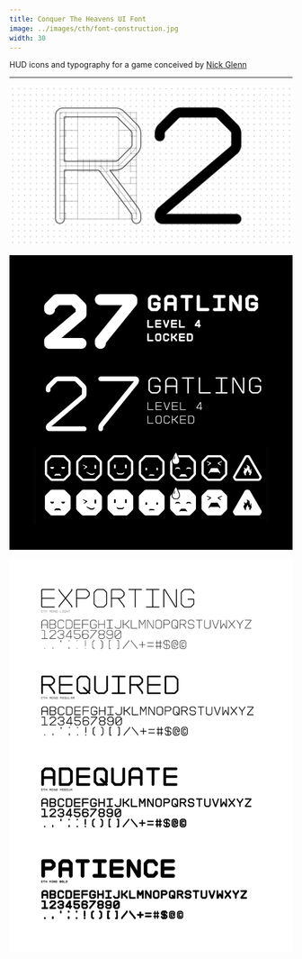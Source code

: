 ```yaml
---
title: Conquer The Heavens UI Font
image: ../images/cth/font-construction.jpg
width: 30
---
```


HUD icons and typography for a game conceived by [Nick Glenn](https://twitter.com/nickglenndotcom)

***

![](../images/cth/font-construction.jpg)

![](../images/cth/font-emoji.jpg)

![](../images/cth/font-weights.jpg)